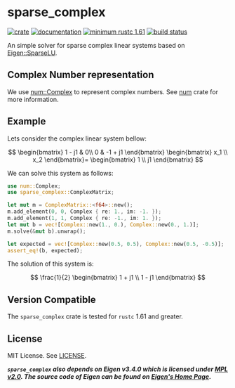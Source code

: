 # sparse_complex

[![crate](https://img.shields.io/crates/v/sparse_complex.svg)](https://crates.io/crates/sparse_complex)
[![documentation](https://docs.rs/sparse_complex/badge.svg)](https://docs.rs/sparse_complex)
[![minimum rustc 1.61](https://img.shields.io/badge/rustc-1.61+-red.svg)](https://rust-lang.github.io/rfcs/2495-min-rust-version.html)
[![build status](https://github.com/felipemarkson/sparse_complex/actions/workflows/main.yml/badge.svg)](https://github.com/felipemarkson/sparse_complex/actions)

An simple solver for sparse complex linear systems based on [Eigen::SparseLU](https://eigen.tuxfamily.org/dox/classEigen_1_1SparseLU.html).

## Complex Number representation

We use [num::Complex<T>](https://docs.rs/num/latest/num/struct.Complex.html) to represent complex numbers. See [num](https://docs.rs/num/latest/num/) crate for more information.

## Example

Lets consider the complex linear system bellow:
  
$$
\begin{bmatrix}
1 - j1 & 0\\
0 & -1 + j1
\end{bmatrix}
\begin{bmatrix}
x_1 \\
x_2
\end{bmatrix}=
\begin{bmatrix}
1 \\
j1
\end{bmatrix}
$$

We can solve this system as follows:

```rust
use num::Complex;
use sparse_complex::ComplexMatrix;

let mut m = ComplexMatrix::<f64>::new();
m.add_element(0, 0, Complex { re: 1., im: -1. });
m.add_element(1, 1, Complex { re: -1., im: 1. });
let mut b = vec![Complex::new(1., 0.), Complex::new(0., 1.)];
m.solve(&mut b).unwrap();

let expected = vec![Complex::new(0.5, 0.5), Complex::new(0.5, -0.5)];
assert_eq!(b, expected);
```

The solution of this system is:
  
$$
\frac{1}{2}
\begin{bmatrix}
1 + j1 \\
1 - j1
\end{bmatrix}
$$

## Version Compatible
The ```sparse_complex``` crate is tested for `rustc` 1.61 and greater.


## License
MIT License. See [LICENSE](/LICENSE).

_**`sparse_complex` also depends on Eigen v3.4.0 which is licensed under [MPL v2.0](https://www.mozilla.org/en-US/MPL/2.0/). The source code of Eigen can be found on [Eigen's Home Page](https://eigen.tuxfamily.org/).**_
